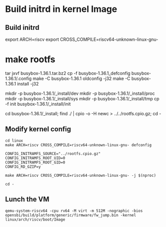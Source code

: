 # Build initrd in kernel Image

## Build initrd

   export ARCH=riscv
   export CROSS_COMPILE=riscv64-unknown-linux-gnu-

   # make rootfs
   tar jxvf busybox-1.36.1.tar.bz2
   cp -f busybox-1.36.1_defconfig busybox-1.36.1/.config
   make -C busybox-1.36.1 oldconfig -j32
   make -C busybox-1.36.1 install -j32

   mkdir -p busybox-1.36.1/_install/dev
   mkdir -p busybox-1.36.1/_install/proc
   mkdir -p busybox-1.36.1/_install/sys
   mkdir -p busybox-1.36.1/_install/tmp
   cp -f init busybox-1.36.1/_install/init

   cd busybox-1.36.1/_install; find ./ | cpio -o -H newc > ../../rootfs.cpio.gz; cd -


## Modify kernel config

    cd linux
    make ARCH=riscv CROSS_COMPILE=riscv64-unknown-linux-gnu- defconfig

    CONFIG_INITRAMFS_SOURCE="../rootfs.cpio.gz"
    CONFIG_INITRAMFS_ROOT_UID=0
    CONFIG_INITRAMFS_ROOT_GID=0
    CONFIG_RD_GZIP=y

    make ARCH=riscv CROSS_COMPILE=riscv64-unknown-linux-gnu- -j $(nproc)

    cd -
## Lunch the VM

    qemu-system-riscv64 -cpu rv64 -M virt -m 512M -nographic -bios opensbi/build/platform/generic/firmware/fw_jump.bin -kernel linux/arch/riscv/boot/Image
